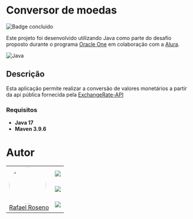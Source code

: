 # Conversor de moedas

![Badge concluido](https://img.shields.io/static/v1?label=STATUS&message=Conclu%C3%ADdo&color=GREEN&style=for-the-badge)

Este projeto foi desenvolvido utilizando Java como parte do desafio proposto durante o programa [Oracle One](https://www.oracle.com/br/education/oracle-next-education/) em colaboração com a [Alura](https://www.alura.com.br/).

![Java](https://img.shields.io/badge/java-%23ED8B00.svg?style=for-the-badge&logo=openjdk&logoColor=white)

## Descrição

Esta aplicação permite realizar a conversão de valores monetários a partir da api pública fornecida pela [ExchangeRate-API](https://www.exchangerate-api.com/)

### Requisitos
- **Java 17** 
- **Maven 3.9.6**


# Autor
<table>
  <tbody>
        <tr>
            <td rowspan="4">
                <a href="https://www.linkedin.com/in/rafaelroseno/" target="_blank">
                    <img loading="lazy" src="https://avatars.githubusercontent.com/u/57376680?v=4" style="border-radius: 50%" width=100>
                    <br>
                    Rafael Roseno 
                </a>
            </td>
            <td rowspan="1">
                <a href="https://github.com/RafaelRoseno" target="_blank">
                    <img loading="lazy" src="https://img.shields.io/badge/github-%23121011.svg?style=for-the-badge&logo=github&logoColor=white">
                </a>
            </td>
        </tr>
        <tr>
            <td>
                <a href="https://www.linkedin.com/in/rafaelroseno/" target="_blank">
                    <img loading="lazy" src="https://img.shields.io/badge/linkedin-%230077B5.svg?style=for-the-badge&logo=linkedin&logoColor=white">
                </a>
            </td>
        </tr>
        <tr>
            <td>
                <a href="https://rafaelroseno.com" target="_blank">
                    <img loading="lazy" src="https://img.shields.io/badge/personal-000?style=for-the-badge&logo=Microsoft-edge&logoColor=%23F7DF1E">
                </a>
            </td>
        </tr>

  </tbody>
</table>
